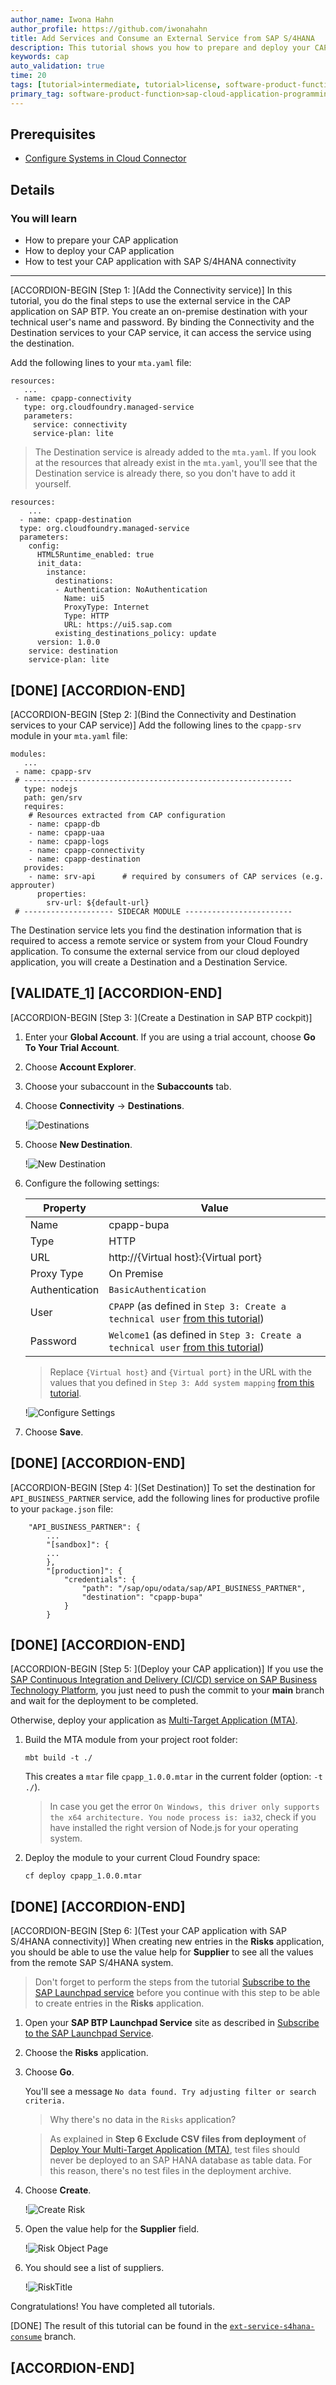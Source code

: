 ```yaml
---
author_name: Iwona Hahn
author_profile: https://github.com/iwonahahn
title: Add Services and Consume an External Service from SAP S/4HANA
description: This tutorial shows you how to prepare and deploy your CAP application and test it with SAP S/4HANA connectivity.
keywords: cap
auto_validation: true
time: 20
tags: [tutorial>intermediate, tutorial>license, software-product-function>sap-cloud-application-programming-model, programming-tool>node-js, software-product>sap-business-technology-platform, software-product>sap-s-4hana]
primary_tag: software-product-function>sap-cloud-application-programming-model
---
```

## Prerequisites
 - [Configure Systems in Cloud Connector](btp-app-ext-service-cloud-connector)

## Details
### You will learn
 - How to prepare your CAP application
 - How to deploy your CAP application
 - How to test your CAP application with SAP S/4HANA connectivity

---

[ACCORDION-BEGIN [Step 1: ](Add the Connectivity service)]
In this tutorial, you do the final steps to use the external service in the CAP application on SAP BTP. You create an on-premise destination with your technical user's name and password. By binding the Connectivity and the Destination services to your CAP service, it can access the service using the destination.

Add the following lines to your `mta.yaml` file:

<!-- snippet mta.yaml resources: cpapp-connectivity -->
```YAML[3-7]
resources:
   ...
 - name: cpapp-connectivity
   type: org.cloudfoundry.managed-service
   parameters:
     service: connectivity
     service-plan: lite
```

> The Destination service is already added to the `mta.yaml`. If you look at the resources that already exist in the `mta.yaml`, you'll see that the Destination service is already there, so you don't have to add it yourself.

```YAML[3-19]
resources:
    ...
  - name: cpapp-destination
  type: org.cloudfoundry.managed-service
  parameters:
    config:
      HTML5Runtime_enabled: true
      init_data:
        instance:
          destinations:
          - Authentication: NoAuthentication
            Name: ui5
            ProxyType: Internet
            Type: HTTP
            URL: https://ui5.sap.com
          existing_destinations_policy: update
      version: 1.0.0
    service: destination
    service-plan: lite
```

[DONE]
[ACCORDION-END]
---
[ACCORDION-BEGIN [Step 2: ](Bind the Connectivity and Destination services to your CAP service)]
Add the following lines to the `cpapp-srv` module in your `mta.yaml` file:

<!-- snippet mta.yaml modules: cpapp-srv -->
```YAML[12-13]
modules:
   ...
 - name: cpapp-srv
 # ------------------------------------------------------------
   type: nodejs
   path: gen/srv
   requires:
    # Resources extracted from CAP configuration
    - name: cpapp-db
    - name: cpapp-uaa
    - name: cpapp-logs
    - name: cpapp-connectivity
    - name: cpapp-destination
   provides:
    - name: srv-api      # required by consumers of CAP services (e.g. approuter)
      properties:
        srv-url: ${default-url}
 # -------------------- SIDECAR MODULE ------------------------
```


The Destination service lets you find the destination information that is required to access a remote service or system from your Cloud Foundry application.
To consume the external service from our cloud deployed application, you will create a Destination and a Destination Service.

[VALIDATE_1]
[ACCORDION-END]
---
[ACCORDION-BEGIN [Step 3: ](Create a Destination in SAP BTP cockpit)]
1. Enter your **Global Account**. If you are using a trial account, choose **Go To Your Trial Account**.

2. Choose **Account Explorer**.

3. Choose your subaccount in the **Subaccounts** tab.

4. Choose **Connectivity** &rarr; **Destinations**.

    !![Destinations](destinations.png)

5. Choose **New Destination**.

    !![New Destination](new_destination.png)

6. Configure the following settings:

    | Property | Value |
    |--|--|
    | Name | cpapp-bupa
    | Type | HTTP
    | URL  | http://{Virtual host}:{Virtual port}
    | Proxy Type | On Premise
    | Authentication | `BasicAuthentication`
    | User | `CPAPP` (as defined in `Step 3: Create a technical user` [from this tutorial](btp-app-ext-service-odata-service))
    | Password | `Welcome1` (as defined in `Step 3: Create a technical user` [from this tutorial](btp-app-ext-service-odata-service))

    > Replace `{Virtual host}` and `{Virtual port}` in the URL with the values that you defined in `Step 3: Add system mapping` [from this tutorial](btp-app-ext-service-cloud-connector).

    !![Configure Settings](configure_settings.png)

7. Choose **Save**.

[DONE]
[ACCORDION-END]
---
[ACCORDION-BEGIN [Step 4: ](Set Destination)]
To set the destination for `API_BUSINESS_PARTNER` service, add the following lines for productive profile to your `package.json` file:

```JSON[5-10]
    "API_BUSINESS_PARTNER": {
        ...
        "[sandbox]": {
        ...
        },
        "[production]": {
            "credentials": {
                "path": "/sap/opu/odata/sap/API_BUSINESS_PARTNER",
                "destination": "cpapp-bupa"
            }
        }
```

[DONE]
[ACCORDION-END]
---
[ACCORDION-BEGIN [Step 5: ](Deploy your CAP application)]
If you use the [SAP Continuous Integration and Delivery (CI/CD) service on SAP Business Technology Platform](btp-app-ci-cd-btp), you just need to push the commit to your **main** branch and wait for the deployment to be completed.

Otherwise, deploy your application as [Multi-Target Application (MTA)](btp-app-cap-mta-deployment).

1. Build the MTA module from your project root folder:

    ```Shell/Bash
    mbt build -t ./
    ```

    This creates a `mtar` file `cpapp_1.0.0.mtar` in the current folder (option: `-t ./`).

    > In case you get the error `On Windows, this driver only supports the x64 architecture. You node process is: ia32`, check if you have installed the right version of Node.js for your operating system.

2. Deploy the module to your current Cloud Foundry space:

    ```Shell/Bash
    cf deploy cpapp_1.0.0.mtar
    ```

[DONE]
[ACCORDION-END]
---
[ACCORDION-BEGIN [Step 6: ](Test your CAP application with SAP S/4HANA connectivity)]
When creating new entries in the **Risks** application, you should be able to use the value help for **Supplier** to see all the values from the remote SAP S/4HANA system.

> Don't forget to perform the steps from the tutorial [Subscribe to the SAP Launchpad service](btp-app-launchpad-service) before you continue with this step to be able to create entries in the **Risks** application.

1. Open your **SAP BTP Launchpad Service** site as described in [Subscribe to the SAP Launchpad Service](btp-app-launchpad-service).

2. Choose the **Risks** application.

3. Choose **Go**.

    You'll see a message `No data found. Try adjusting filter or search criteria.`

    > Why there's no data in the `Risks` application?

    > As explained in **Step 6 Exclude CSV files from deployment** of [Deploy Your Multi-Target Application (MTA)](btp-app-cap-mta-deployment), test files should never be deployed to an SAP HANA database as table data. For this reason, there's no test files in the deployment archive.

4. Choose **Create**.

    !![Create Risk](create_risk.png)

5. Open the value help for the **Supplier** field.

    !![Risk Object Page](risk_object_page.png)

6. You should see a list of suppliers.

    !![RiskTitle](suppliers-list.png)

Congratulations! You have completed all tutorials.

[DONE]
The result of this tutorial can be found in the [`ext-service-s4hana-consume`](https://github.com/SAP-samples/cloud-cap-risk-management/tree/ext-service-s4hana-consume) branch.


[ACCORDION-END]
---
